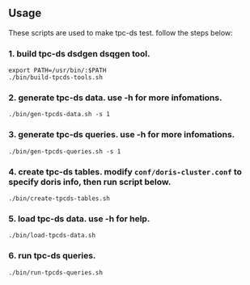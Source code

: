 <!--
Licensed to the Apache Software Foundation (ASF) under one
or more contributor license agreements.  See the NOTICE file
distributed with this work for additional information
regarding copyright ownership.  The ASF licenses this file
to you under the Apache License, Version 2.0 (the
"License"); you may not use this file except in compliance
with the License.  You may obtain a copy of the License at

  http://www.apache.org/licenses/LICENSE-2.0

Unless required by applicable law or agreed to in writing,
software distributed under the License is distributed on an
"AS IS" BASIS, WITHOUT WARRANTIES OR CONDITIONS OF ANY
KIND, either express or implied.  See the License for the
specific language governing permissions and limitations
under the License.
-->

## Usage

These scripts are used to make tpc-ds test.
follow the steps below:

### 1. build tpc-ds dsdgen dsqgen tool.

    export PATH=/usr/bin/:$PATH
    ./bin/build-tpcds-tools.sh

### 2. generate tpc-ds data. use -h for more infomations.

    ./bin/gen-tpcds-data.sh -s 1

### 3. generate tpc-ds queries. use -h for more infomations.

    ./bin/gen-tpcds-queries.sh -s 1

### 4. create tpc-ds tables. modify `conf/doris-cluster.conf` to specify doris info, then run script below.

    ./bin/create-tpcds-tables.sh

### 5. load tpc-ds data. use -h for help.

    ./bin/load-tpcds-data.sh

### 6. run tpc-ds queries.

    ./bin/run-tpcds-queries.sh

